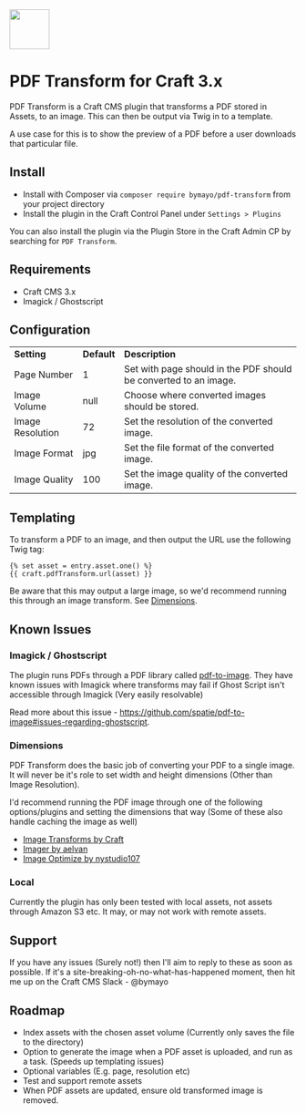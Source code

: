 <img src="https://github.com/bymayo/craft-pdf-transform/blob/master/resources/icon.jpg" width="70">

# PDF Transform for Craft 3.x

PDF Transform is a Craft CMS plugin that transforms a PDF stored in Assets, to an image. This can then be output via Twig in to a template.

A use case for this is to show the preview of a PDF before a user downloads that particular file.

## Install

-   Install with Composer via `composer require bymayo/pdf-transform` from your project directory
-   Install the plugin in the Craft Control Panel under `Settings > Plugins`

You can also install the plugin via the Plugin Store in the Craft Admin CP by searching for `PDF Transform`.

## Requirements

- Craft CMS 3.x
- Imagick / Ghostscript 

## Configuration

<table>
	<tr>
		<td><strong>Setting</strong></td>
    <td><strong>Default</strong></td>
		<td><strong>Description</strong></td>
	</tr>
	<tr>
		<td>Page Number</td>
    <td>1</td>
    <td>Set with page should in the PDF should be converted to an image.</td>
	</tr>
  <tr>
		<td>Image Volume</td>
    <td>null</td>
    <td>Choose where converted images should be stored.</td>
	</tr>
  <tr>
		<td>Image Resolution</td>
    <td>72</td>
    <td>Set the resolution of the converted image.</td>
	</tr>
  <tr>
		<td>Image Format</td>
    <td>jpg</td>
    <td>Set the file format of the converted image.</td>
	</tr>
  <tr>
		<td>Image Quality</td>
    <td>100</td>
    <td>Set the image quality of the converted image.</td>
	</tr>
</table>

## Templating

To transform a PDF to an image, and then output the URL use the following Twig tag:

```
{% set asset = entry.asset.one() %}
{{ craft.pdfTransform.url(asset) }}
```

Be aware that this may output a large image, so we'd recommend running this through an image transform. See <a href="#dimensions">Dimensions</a>.

## Known Issues

### Imagick / Ghostscript

The plugin runs PDFs through a PDF library called <a href="https://github.com/spatie/pdf-to-image" target="_blank">pdf-to-image</a>. They have known issues with Imagick where transforms may fail if Ghost Script isn't accessible through Imagick (Very easily resolvable)

Read more about this issue - <https://github.com/spatie/pdf-to-image#issues-regarding-ghostscript>.

### Dimensions

PDF Transform does the basic job of converting your PDF to a single image. It will never be it's role to set width and height dimensions (Other than Image Resolution). 

I'd recommend running the PDF image through one of the following options/plugins and setting the dimensions that way (Some of these also handle caching the image as well)

-   <a href="https://docs.craftcms.com/v2/image-transforms.html" target="_blank">Image Transforms by Craft</a>
-   <a href="https://github.com/aelvan/Imager-Craft" target="_blank">Imager by aelvan</a>
-   <a href="https://github.com/nystudio107/craft-imageoptimize" target="_blank">Image Optimize by nystudio107</a>

### Local

Currently the plugin has only been tested with local assets, not assets through Amazon S3 etc. It may, or may not work with remote assets.

## Support

If you have any issues (Surely not!) then I'll aim to reply to these as soon as possible. If it's a site-breaking-oh-no-what-has-happened moment, then hit me up on the Craft CMS Slack - @bymayo

## Roadmap

- Index assets with the chosen asset volume (Currently only saves the file to the directory)
- Option to generate the image when a PDF asset is uploaded, and run as a task. (Speeds up templating issues)
- Optional variables (E.g. page, resolution etc)
- Test and support remote assets
- When PDF assets are updated, ensure old transformed image is removed.
